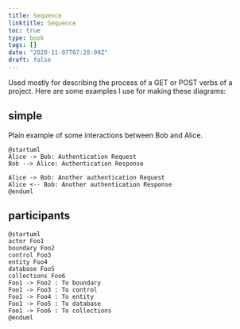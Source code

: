 ```yaml
---
title: Sequence
linktitle: Sequence
toc: true
type: book
tags: []
date: "2020-11-07T07:28:00Z"
draft: false
---
```


Used mostly for describing the process of a GET or POST verbs of a project.
Here are some examples I use for making these diagrams:

## simple

Plain example of some interactions between Bob and Alice.

```plantuml
@startuml
Alice -> Bob: Authentication Request
Bob --> Alice: Authentication Response

Alice -> Bob: Another authentication Request
Alice <-- Bob: Another authentication Response
@enduml
```

## participants

```plantuml
@startuml
actor Foo1
boundary Foo2
control Foo3
entity Foo4
database Foo5
collections Foo6
Foo1 -> Foo2 : To boundary
Foo1 -> Foo3 : To control
Foo1 -> Foo4 : To entity
Foo1 -> Foo5 : To database
Foo1 -> Foo6 : To collections
@enduml
```
